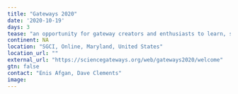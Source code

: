 ```yaml
---
title: "Gateways 2020"
date: '2020-10-19'
days: 3
tease: "an opportunity for gateway creators and enthusiasts to learn, share, connect, and shape the future of gateways"
continent: NA
location: "SGCI, Online, Maryland, United States"
location_url: ""
external_url: "https://sciencegateways.org/web/gateways2020/welcome"
gtn: false
contact: "Enis Afgan, Dave Clements"
image: 
---
```

